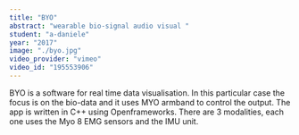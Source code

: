 ```yaml
---
title: "BYO"
abstract: "wearable bio-signal audio visual "
student: "a-daniele"
year: "2017"
image: "./byo.jpg"
video_provider: "vimeo"
video_id: "195553906"
---
```

BYO is a software for real time data visualisation. In this particular case the focus is on the bio-data and it uses MYO armband to control the output. The app is written in C++ using Openframeworks.
There are 3 modalities, each one uses the Myo 8 EMG sensors and the IMU unit.